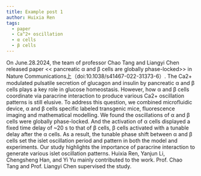 ```yaml
---
title: Example post 1
author: Huixia Ren
tags:
  - paper
  - Ca^2+ oscillation
  - α cells
  - β cells
---
```


On June.28.2024, the team of professor Chao Tang and Liangyi Chen released paper << pancreatic α and β cells are globally phase-locked>> in Nature Communications上（doi:10.1038/s41467-022-31373-6）. The Ca2+ modulated pulsatile secretion of glucagon and insulin by pancreatic α and β cells plays a key role in glucose homeostasis. However, how α and β cells coordinate via paracrine interaction to produce various Ca2+ oscillation patterns is still elusive. To address this question, we combined microfluidic device, α and β cells specific labeled transgenic mice, fluorescence imaging and mathematical modelling. We found the oscillations of α and β cells were globally phase-locked. And the activation of α cells displayed a fixed time delay of ~20 s to that of β cells, β cells activated with a tunable delay after the α cells. As a result, the tunable phase shift between α and β cells set the islet oscillation period and pattern in both the model and experiments. Our study highlights the importance of paracrine interaction to generate various islet oscillation patterns. Huixia Ren, Yanjun Li, Chengsheng Han, and Yi Yu mainly contributed to the work. Prof. Chao Tang and Prof. Liangyi Chen supervised the study.

